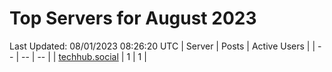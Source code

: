# Top Servers for August 2023
Last Updated: 08/01/2023 08:26:20 UTC
| Server | Posts | Active Users |
| -- | -- | -- |
| [techhub.social](https://techhub.social/tags/PowerShell) | 1 | 1 |
